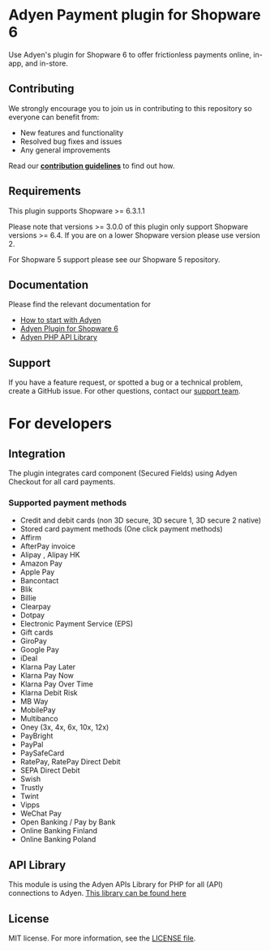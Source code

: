 # Adyen Payment plugin for Shopware 6
Use Adyen's plugin for Shopware 6 to offer frictionless payments online, in-app, and in-store.

## Contributing
We strongly encourage you to join us in contributing to this repository so everyone can benefit from:
* New features and functionality
* Resolved bug fixes and issues
* Any general improvements

Read our [**contribution guidelines**](https://github.com/Adyen/.github/blob/main/CONTRIBUTING.md) to find out how.

## Requirements
This plugin supports Shopware >= 6.3.1.1

Please note that versions >= 3.0.0 of this plugin only support Shopware versions >= 6.4. If you are on a lower Shopware version please use version 2.

For Shopware 5 support please see our Shopware 5 repository.

## Documentation
Please find the relevant documentation for
 - [How to start with Adyen](https://www.adyen.com/get-started)
 - [Adyen Plugin for Shopware 6](https://docs.adyen.com/plugins/shopware-6)
 - [Adyen PHP API Library](https://docs.adyen.com/development-resources/libraries#php)

## Support
If you have a feature request, or spotted a bug or a technical problem, create a GitHub issue. For other questions, 
contact our [support team](https://support.adyen.com/hc/en-us/requests/new?ticket_form_id=360000705420).

# For developers

## Integration
The plugin integrates card component (Secured Fields) using Adyen Checkout for all card payments.

### Supported payment methods
 - Credit and debit cards (non 3D secure, 3D secure 1, 3D secure 2 native)
 - Stored card payment methods (One click payment methods)
 - Affirm
 - AfterPay invoice
 - Alipay , Alipay HK
 - Amazon Pay
 - Apple Pay
 - Bancontact
 - Blik
 - Billie
 - Clearpay
 - Dotpay
 - Electronic Payment Service (EPS)
 - Gift cards
 - GiroPay
 - Google Pay
 - iDeal
 - Klarna Pay Later
 - Klarna Pay Now
 - Klarna Pay Over Time
 - Klarna Debit Risk
 - MB Way
 - MobilePay
 - Multibanco
 - Oney (3x, 4x, 6x, 10x, 12x)
 - PayBright
 - PayPal
 - PaySafeCard
 - RatePay, RatePay Direct Debit
 - SEPA Direct Debit
 - Swish
 - Trustly
 - Twint
 - Vipps
 - WeChat Pay
 - Open Banking / Pay by Bank
 - Online Banking Finland
 - Online Banking Poland

## API Library
This module is using the Adyen APIs Library for PHP for all (API) connections to Adyen.
<a href="https://github.com/Adyen/adyen-php-api-library" target="_blank">This library can be found here</a>

## License
MIT license. For more information, see the [LICENSE file](LICENSE).
